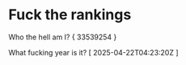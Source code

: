 # Fuck the rankings

Who the hell am I?
{ 33539254 }

What fucking year is it?
[ 2025-04-22T04:23:20Z ]
